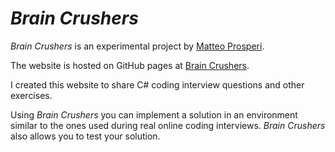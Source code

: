 # _Brain Crushers_

_Brain Crushers_ is an experimental project by [Matteo Prosperi](https://www.linkedin.com/in/matteoprosperi/).

The website is hosted on GitHub pages at [Brain Crushers](https://matteo-prosperi.github.io/BrainCrushers).

I created this website to share C# coding interview questions and other exercises.

Using _Brain Crushers_ you can implement a solution in an environment similar to the ones used during real online coding interviews. _Brain Crushers_ also allows you to test your solution.

